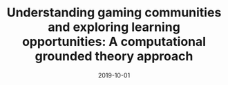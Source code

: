 ---
types: ["publication"]
date: 2019-10-01
layout: publication
publication_types: "conference presentation"
title: "Understanding gaming communities and exploring learning opportunities: A computational grounded theory approach"
co-authors: ["Kun Huang","Josh Rosenberg"]
outlets: ["Association for Educational Communications and Technology"]
projects: [""]
topics: ["games","digital games","educational games","niche online platforms"]
methods: ["digital methods","web scraping","computational text analysis"]
link: ""
link_type: ""
summary: ""
citation: "<strong>Greenhalgh</strong>, S. P., Huang, K., & Rosenberg, J. M. (2019, October). <em>Understanding gaming communities and exploring learning opportunities: A computational grounded theory approach</em>. Paper presented at the meeting of the Association for Educational Communications and Technology International Convention."
---